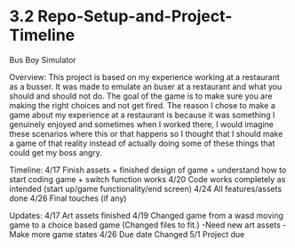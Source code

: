 # 3.2 Repo-Setup-and-Project-Timeline

Bus Boy Simulator

Overview: This project is based on my experience working at a restaurant as a busser. It was made to emulate an buser at a restaurant and what you should and should not do. The goal of the game is to make sure you are making the right choices and not get fired. The reason I chose to make a game about my experience at a restaurant is because it was something I genuinely enjoyed and sometimes when I worked there, I would imagine these scenarios where this or that happens so I thought that I should make a game of that reality instead of actually doing some of these things that could get my boss angry.



Timeline:
4/17 Finish assets + finished design of game + understand how to start coding game + switch function works
4/20 Code works completely as intended (start up/game functionality/end screen)
4/24 All features/assets done
4/26 Final touches (if any)


Updates:
4/17 Art assets finished
4/19 Changed game from a wasd moving game to a choice based game (Changed files to fit.)
-Need new art assets
-Make more game states
4/26 Due date Changed
5/1 Project due
